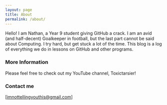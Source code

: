 ```yaml
---
layout: page
title: About
permalink: /about/
---
```


Hello! I am Nathan, a Year 9 student giving GitHub a crack. I am an avid (and half-decent) Goalkeeper in football, but the last part cannot be said about Computing. I try hard, but get stuck a lot of the time. This blog is a log of everything we do in lessons on GitHub and other programs. 

### More Information

Please feel free to check out my YouTube channel, Toxictarsier!

### Contact me

[imnottellingyouthis@gmail.com]

